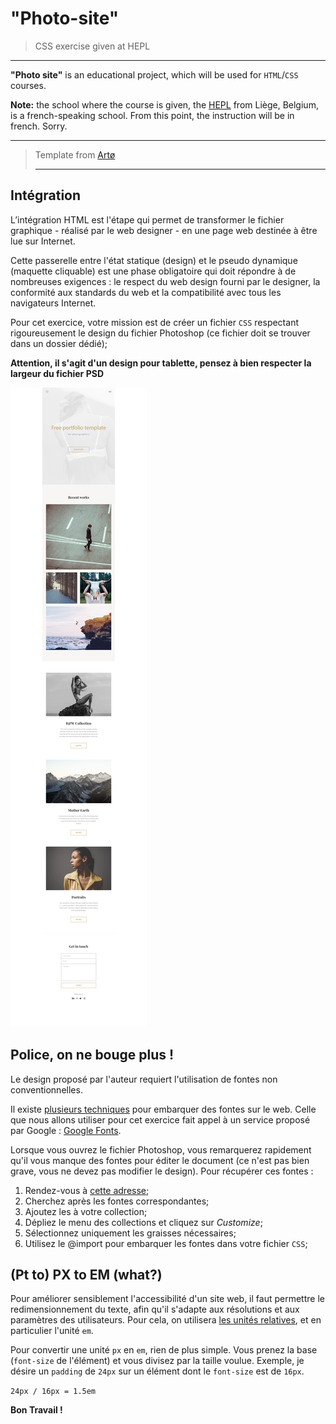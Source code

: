 # "Photo-site"

> CSS exercise given at HEPL

* * *

**"Photo site"** is an educational project, which will be used for `HTML`/`CSS` courses.

**Note:** the school where the course is given, the [HEPL](http://www.provincedeliege.be/hauteecole) from Liège, Belgium, is a french-speaking school. From this point, the instruction will be in french. Sorry.

***
> Template from [Artø](https://www.behance.net/gallery/50668805/FREE-PORTFOLIO-TEMPLATE)
>***

## Intégration

L’intégration HTML est l'étape qui permet de transformer le fichier graphique - réalisé par le web designer - en une page web destinée à être lue sur Internet.  

Cette passerelle entre l'état statique (design) et le pseudo dynamique (maquette cliquable) est une phase obligatoire qui doit répondre à de nombreuses exigences&nbsp;: le respect du web design fourni par le designer, la conformité aux standards du web et la compatibilité avec tous les navigateurs Internet.

Pour cet exercice, votre mission est de créer un fichier `CSS` respectant rigoureusement le design du fichier Photoshop (ce fichier doit se trouver dans un dossier dédié);

**Attention, il s'agit d'un design pour tablette, pensez à bien respecter la largeur du fichier PSD**

![rendu du site "](./rendus/rendu.jpg)

## Police, on ne bouge plus !

Le design proposé par l'auteur requiert l'utilisation de fontes non conventionnelles.

Il existe [plusieurs techniques](https://www.alsacreations.com/astuce/lire/630-fonte-personnalisee-site-web.html) pour embarquer des fontes sur le web. Celle que nous allons utiliser pour cet exercice fait appel à un service proposé par Google&nbsp;: [Google Fonts](https://fonts.google.com).

Lorsque vous ouvrez le fichier Photoshop, vous remarquerez rapidement qu'il vous manque des fontes pour éditer le document (ce n'est pas bien grave, vous ne devez pas modifier le design). Pour récupérer ces fontes&nbsp;:

1. Rendez-vous à [cette adresse](https://fonts.google.com/);
2. Cherchez après les fontes correspondantes;
3. Ajoutez les à votre collection;
4. Dépliez le menu des collections et cliquez sur *Customize*;
5. Sélectionnez uniquement les graisses nécessaires;
6. Utilisez le @import pour embarquer les fontes dans votre fichier `CSS`;


## (Pt to) PX to EM (what?)

Pour améliorer sensiblement l'accessibilité d'un site web, il faut permettre le redimensionnement du texte, afin qu'il s'adapte aux résolutions et aux paramètres des utilisateurs. Pour cela, on utilisera [les unités relatives](https://www.alsacreations.com/article/lire/563-gerer-la-taille-du-texte-avec-les-em.html), et en particulier l'unité `em`.

Pour convertir une unité `px` en `em`, rien de plus simple. Vous prenez la base (`font-size` de l'élément) et vous divisez par la taille voulue. Exemple, je désire un `padding` de `24px` sur un élément dont le `font-size` est de `16px`.

`24px / 16px = 1.5em`


**Bon Travail&nbsp;!**